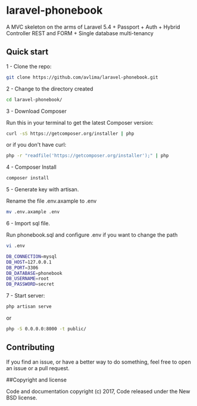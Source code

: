 # laravel-phonebook

A MVC skeleton on the arms of Laravel 5.4 + Passport + Auth + Hybrid Controller REST and FORM + Single database multi-tenancy

## Quick start

1 - Clone the repo:

```bash
git clone https://github.com/avlima/laravel-phonebook.git
```

2 - Change to the directory created

```bash
cd laravel-phonebook/
```

3 - Download Composer

Run this in your terminal to get the latest Composer version:

```bash
curl -sS https://getcomposer.org/installer | php
```

or if you don't have curl:

```bash
php -r "readfile('https://getcomposer.org/installer');" | php
```

4 - Composer Install

```bash
composer install
```

5 - Generate key with artisan.


Rename the file .env.axample to .env

```bash
mv .env.axample .env
```

6 - Import sql file.


Run phonebook.sql and configure .env if you want to change the path

```bash
vi .env
```
```bash
DB_CONNECTION=mysql
DB_HOST=127.0.0.1
DB_PORT=3306
DB_DATABASE=phonebook
DB_USERNAME=root
DB_PASSWORD=secret
```

7 - Start server:

```bash
php artisan serve
```

or

```bash
php -S 0.0.0.0:8000 -t public/
```

## Contributing

If you find an issue, or have a better way to do something, feel free to open an issue or a pull request.

##Copyright and license

Code and documentation copyright (c) 2017, Code released under the New BSD license.